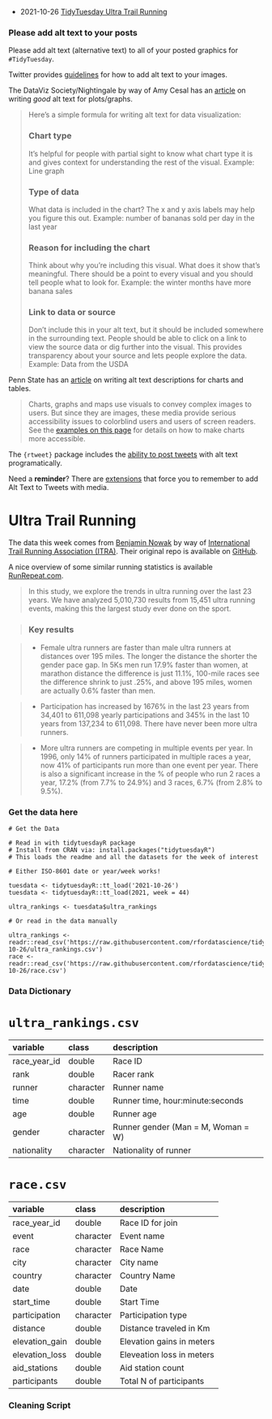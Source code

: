 
* 2021-10-26 [TidyTuesday Ultra Trail  Running](https://hardin47.github.io/TidyTuesday/2021-10-26/running.html)


### Please add alt text to your posts

Please add alt text (alternative text) to all of your posted graphics for `#TidyTuesday`. 

Twitter provides [guidelines](https://help.twitter.com/en/using-twitter/picture-descriptions) for how to add alt text to your images.

The DataViz Society/Nightingale by way of Amy Cesal has an [article](https://medium.com/nightingale/writing-alt-text-for-data-visualization-2a218ef43f81) on writing _good_ alt text for plots/graphs.

> Here’s a simple formula for writing alt text for data visualization:
> ### Chart type
> It’s helpful for people with partial sight to know what chart type it is and gives context for understanding the rest of the visual.
> Example: Line graph
> ### Type of data
> What data is included in the chart? The x and y axis labels may help you figure this out.
> Example: number of bananas sold per day in the last year
> ### Reason for including the chart
> Think about why you’re including this visual. What does it show that’s meaningful. There should be a point to every visual and you should tell people what to look for.
> Example: the winter months have more banana sales
> ### Link to data or source
> Don’t include this in your alt text, but it should be included somewhere in the surrounding text. People should be able to click on a link to view the source data or dig further into the visual. This provides transparency about your source and lets people explore the data.
> Example: Data from the USDA

Penn State has an [article](https://accessibility.psu.edu/images/charts/) on writing alt text descriptions for charts and tables.

> Charts, graphs and maps use visuals to convey complex images to users. But since they are images, these media provide serious accessibility issues to colorblind users and users of screen readers. See the [examples on this page](https://accessibility.psu.edu/images/charts/) for details on how to make charts more accessible.

The `{rtweet}` package includes the [ability to post tweets](https://docs.ropensci.org/rtweet/reference/post_tweet.html) with alt text programatically.

Need a **reminder**? There are [extensions](https://chrome.google.com/webstore/detail/twitter-required-alt-text/fpjlpckbikddocimpfcgaldjghimjiik/related) that force you to remember to add Alt Text to Tweets with media.

# Ultra Trail Running

The data this week comes from [Benjamin Nowak](https://twitter.com/BjnNowak) by way of [International Trail Running Association (ITRA)](https://itra.run/Races/FindRaceResults). Their original repo is available on [GitHub](https://github.com/BjnNowak/UltraTrailRunning).

A nice overview of some similar running statistics is available [RunRepeat.com](https://runrepeat.com/state-of-ultra-running).

> In this study, we explore the trends in ultra running over the last 23 years. We have analyzed 5,010,730 results from 15,451 ultra running events, making this the largest study ever done on the sport. 

> ### Key results

> * Female ultra runners are faster than male ultra runners at distances over 195 miles. The longer the distance the shorter the gender pace gap. In 5Ks men run 17.9% faster than women, at marathon distance the difference is just 11.1%, 100-mile races see the difference shrink to just .25%, and above 195 miles, women are actually 0.6% faster than men.

> * Participation has increased by 1676% in the last 23 years from 34,401 to 611,098 yearly participations and 345% in the last 10 years from 137,234 to 611,098. There have never been more ultra runners.

> * More ultra runners are competing in multiple events per year. In 1996, only 14% of runners participated in multiple races a year, now 41% of participants run more than one event per year. There is also a significant increase in the % of people who run 2 races a year, 17.2% (from 7.7% to 24.9%) and 3 races, 6.7% (from 2.8% to 9.5%). 

### Get the data here

```{r}
# Get the Data

# Read in with tidytuesdayR package 
# Install from CRAN via: install.packages("tidytuesdayR")
# This loads the readme and all the datasets for the week of interest

# Either ISO-8601 date or year/week works!

tuesdata <- tidytuesdayR::tt_load('2021-10-26')
tuesdata <- tidytuesdayR::tt_load(2021, week = 44)

ultra_rankings <- tuesdata$ultra_rankings

# Or read in the data manually

ultra_rankings <- readr::read_csv('https://raw.githubusercontent.com/rfordatascience/tidytuesday/master/data/2021/2021-10-26/ultra_rankings.csv')
race <- readr::read_csv('https://raw.githubusercontent.com/rfordatascience/tidytuesday/master/data/2021/2021-10-26/race.csv')

```
### Data Dictionary

# `ultra_rankings.csv`

|variable     |class     |description |
|:------------|:---------|:-----------|
|race_year_id |double    | Race ID |
|rank         |double    | Racer rank |
|runner       |character | Runner name |
|time         |double    | Runner time, hour:minute:seconds |
|age          |double    | Runner age |
|gender       |character | Runner gender (Man = M, Woman = W)|
|nationality  |character | Nationality of runner |


# `race.csv`

|variable       |class     |description |
|:--------------|:---------|:-----------|
|race_year_id   |double    | Race ID for join |
|event          |character | Event name |
|race           |character | Race Name |
|city           |character | City name |
|country        |character | Country Name |
|date           |double    | Date |
|start_time     |double    | Start Time |
|participation  |character | Participation type |
|distance       |double    | Distance traveled in Km |
|elevation_gain |double    | Elevation gains in meters |
|elevation_loss |double    | Eleveation loss in meters |
|aid_stations   |double    | Aid station count |
|participants   |double    | Total N of participants |

### Cleaning Script


